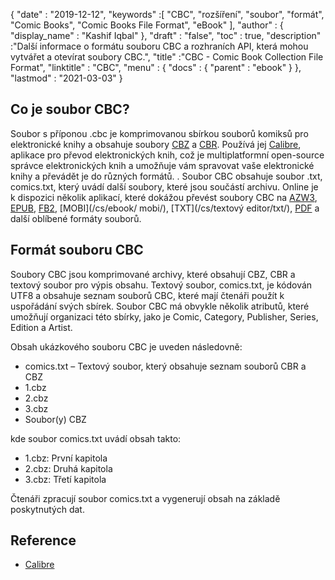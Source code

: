 {
  "date" : "2019-12-12",
  "keywords" :[ "CBC", "rozšíření", "soubor", "formát", "Comic Books", "Comic Books File Format", "eBook" ],
  "author" : {
    "display_name" : "Kashif Iqbal"
},
  "draft" : "false",
  "toc" : true,
  "description" :"Další informace o formátu souboru CBC a rozhraních API, která mohou vytvářet a otevírat soubory CBC.",
  "title" :"CBC - Comic Book Collection File Format",
  "linktitle" : "CBC",
  "menu" : {
    "docs" : {
      "parent" : "ebook"
}
},
  "lastmod" : "2021-03-03"
}

## Co je soubor CBC?

Soubor s příponou .cbc je komprimovanou sbírkou souborů komiksů pro elektronické knihy a obsahuje soubory [CBZ](/cs/ebook/cbz/) a [CBR](/cs/ebook/cbr/). Používá jej [Calibre](https://calibre-ebook.com/), aplikace pro převod elektronických knih, což je multiplatformní open-source správce elektronických knih a umožňuje vám spravovat vaše elektronické knihy a převádět je do různých formátů. . Soubor CBC obsahuje soubor .txt, comics.txt, který uvádí další soubory, které jsou součástí archivu. Online je k dispozici několik aplikací, které dokážou převést soubory CBC na [AZW3](/cs/ebook/azw3/), [EPUB](/cs/ebook/epub/), [FB2](/cs/ebook/fb2/), [MOBI](/cs/ebook/ mobi/), [TXT](/cs/textový editor/txt/), [PDF](/cs/pdf/) a další oblíbené formáty souborů.

## Formát souboru CBC

Soubory CBC jsou komprimované archivy, které obsahují CBZ, CBR a textový soubor pro výpis obsahu. Textový soubor, comics.txt, je kódován UTF8 a obsahuje seznam souborů CBC, které mají čtenáři použít k uspořádání svých sbírek. Soubor CBC má obvykle několik atributů, které umožňují organizaci této sbírky, jako je Comic, Category, Publisher, Series, Edition a Artist.

Obsah ukázkového souboru CBC je uveden následovně:

* comics.txt – Textový soubor, který obsahuje seznam souborů CBR a CBZ
* 1.cbz
* 2.cbz
* 3.cbz
* Soubor(y) CBZ

kde soubor comics.txt uvádí obsah takto:

* 1.cbz: První kapitola
* 2.cbz: Druhá kapitola
* 3.cbz: Třetí kapitola

Čtenáři zpracují soubor comics.txt a vygenerují obsah na základě poskytnutých dat.

## Reference

* [Calibre](https://calibre-ebook.com/)

